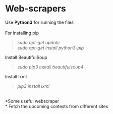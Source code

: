 # Web-scrapers
Use **Python3** for running the files<br/></br>
For installing pip<br/>
  >*sudo apt-get update*<br/>
  >*sudo apt-get install python3-pip*<br/>
  
Install BeautifulSoup<br/>
  >*sudo pip3 install beautifulsoup4*<br/>

Install lxml<br/>
  >*pip3 install lxml*<br/>

<br/>
*Some useful webscraper</br>
  * Fetch the upcoming contests from different sites
